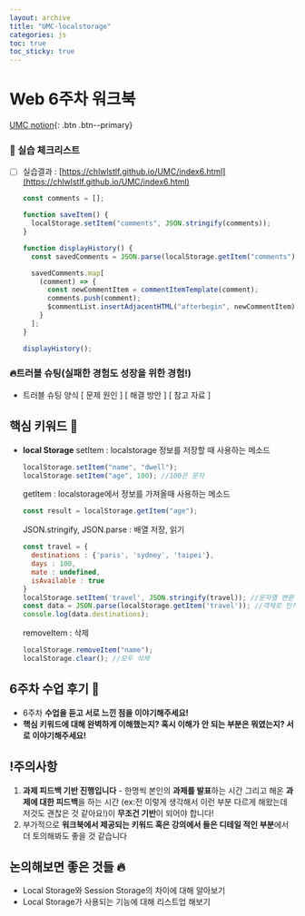 ```yaml
---
layout: archive
title: "UMC-localstorage"
categories: js
toc: true
toc_sticky: true
---
```


# Web 6주차 워크북

[UMC notion](https://lowly-mochi-a51.notion.site/UMC-in-89620cd2e81e4f458be25e418d9bdec9){: .btn .btn--primary}

### 📝 실습 체크리스트

- [ ] 실습결과 : [https://chlwlstlf.github.io/UMC/index6.html](https://chlwlstlf.github.io/UMC/index6.html)

  ```jsx
  const comments = [];

  function saveItem() {
    localStorage.setItem("comments", JSON.stringify(comments));
  }

  function displayHistory() {
    const savedComments = JSON.parse(localStorage.getItem("comments"));

    savedComments.map[
      (comment) => {
        const newCommentItem = commentItemTemplate(comment);
        comments.push(comment);
        $commentList.insertAdjacentHTML("afterbegin", newCommentItem);
      }
    ];
  }

  displayHistory();
  ```

### 🔥트러블 슈팅(실패한 경험도 성장을 위한 경험!)

- 트러블 슈팅 양식
  [ 문제 원인 ]
  [ 해결 방안 ]
  [ 참고 자료 ]

## 핵심 키워드 🎯

- **local Storage**
  setItem : localstorage 정보를 저장할 때 사용하는 메소드
  ```jsx
  localStorage.setItem("name", "dwell");
  localStorage.setItem("age", 100); //100은 문자
  ```
  getItem : localstorage에서 정보를 가져올때 사용하는 메소드
  ```jsx
  const result = localStorage.getItem("age");
  ```
  JSON.stringify, JSON.parse : 배열 저장, 읽기
  ```jsx
  const travel = {
  	destinations : {'paris', 'sydney', 'taipei'},
  	days : 100,
  	mate : undefined,
  	isAvailable : true
  }
  localStorage.setItem('travel', JSON.stringify(travel)); //문자열 변환
  const data = JSON.parse(localStorage.getItem('travel')); //객체로 인식
  console.log(data.destinations);
  ```
  removeItem : 삭제
  ```jsx
  localStorage.removeItem("name");
  localStorage.clear(); //모두 삭제
  ```

## 6주차 수업 후기 📢

- 6주차 **수업을 듣고 서로 느낀 점을 이야기해주세요!**
- **핵심 키워드에 대해 완벽하게 이해했는지? 혹시 이해가 안 되는 부분은 뭐였는지?
  서로 이야기해주세요!**

## !주의사항

1. **과제 피드백 기반 진행입니다** - 한명씩 본인의 **과제를 발표**하는 시간 그리고 해온 **과제에 대한 피드백**을 하는 시간 (ex:전 이렇게 생각해서 이런 부분 다르게 해왔는데 저것도 괜찮은 것 같아요!)이 **무조건 기반**이 되어야 합니다!
2. 부가적으로 **워크북에서 제공되는 키워드 혹은 강의에서 들은 디테일 적인 부분**에서 더 토의해봐도 좋을 것 같습니다

## 논의해보면 좋은 것들 🔥

- Local Storage와 Session Storage의 차이에 대해 알아보기
- Local Storage가 사용되는 기능에 대해 리스트업 해보기
